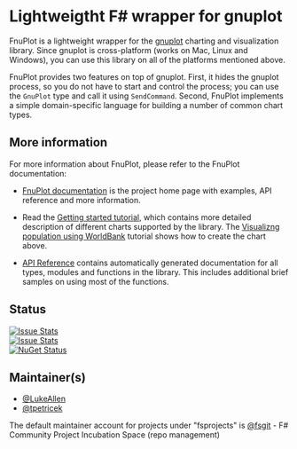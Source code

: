 Lightweigtht F# wrapper for gnuplot
===================================

FnuPlot is a lightweight wrapper for the [gnuplot](http://www.gnuplot.info/) charting and 
visualization library. Since gnuplot is cross-platform (works on Mac, Linux and Windows),
you can use this library on all of the platforms mentioned above.

FnuPlot provides two features on top of gnuplot. First, it hides the gnuplot process, so you 
do not have to start and control the process; you can use the `GnuPlot` type and call it using
`SendCommand`. Second, FnuPlot implements a simple domain-specific language for building a 
number of common chart types.

More information
----------------

For more information about FnuPlot, please refer to the FnuPlot documentation:

 * [FnuPlot documentation](http://fsprojects.github.io/FnuPlot) is the project home page
    with examples, API reference and more information.

 * Read the [Getting started tutorial](http://fsprojects.github.io/FnuPlot/tutorial.html), which contains more detailed description of 
   different charts supported by the library. The [Visualizng population using WorldBank](http://fsprojects.github.io/FnuPlot/worldbank.html)
   tutorial shows how to create the chart above.

 * [API Reference](http://fsprojects.github.io/FnuPlot/reference/index.html) contains automatically generated documentation for all types, 
   modules and functions in the library. This includes additional brief samples on using most of the
   functions.

Status
------

[![Issue Stats](http://issuestats.com/github/fsprojects/FnuPlot/badge/issue)](http://issuestats.com/github/fsprojects/FnuPlot)  
[![Issue Stats](http://issuestats.com/github/fsprojects/FnuPlot/badge/pr)](http://issuestats.com/github/fsprojects/FnuPlot)  
[![NuGet Status](http://img.shields.io/nuget/v/FnuPlot.svg?style=flat)](https://www.nuget.org/packages/FnuPlot/)  


Maintainer(s)
----------------

- [@LukeAllen](https://github.com/LukeAllen)
- [@tpetricek](https://github.com/tpetricek)

The default maintainer account for projects under "fsprojects" is [@fsgit](https://github.com/fsgit) - F# Community Project Incubation Space (repo management)
